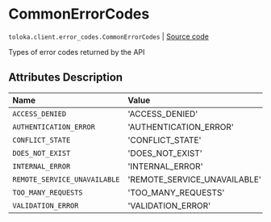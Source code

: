 # CommonErrorCodes
`toloka.client.error_codes.CommonErrorCodes` | [Source code](https://github.com/Toloka/toloka-kit/blob/v1.0.2/src/client/error_codes.py#L8)

Types of error codes returned by the API

## Attributes Description

| Name | Value | Description |
| :------| :-----------| :----------| 
`ACCESS_DENIED`|'ACCESS_DENIED'|
`AUTHENTICATION_ERROR`|'AUTHENTICATION_ERROR'|
`CONFLICT_STATE`|'CONFLICT_STATE'|
`DOES_NOT_EXIST`|'DOES_NOT_EXIST'|
`INTERNAL_ERROR`|'INTERNAL_ERROR'|
`REMOTE_SERVICE_UNAVAILABLE`|'REMOTE_SERVICE_UNAVAILABLE'|
`TOO_MANY_REQUESTS`|'TOO_MANY_REQUESTS'|
`VALIDATION_ERROR`|'VALIDATION_ERROR'|
